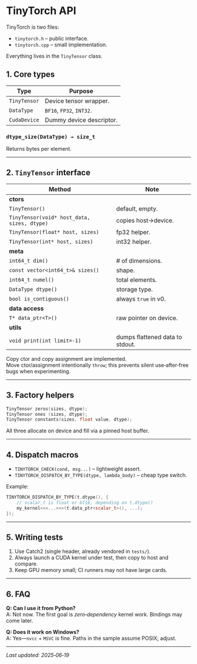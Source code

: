 
# TinyTorch API

TinyTorch is two files:

* `tinytorch.h` – public interface.  
* `tinytorch.cpp` – small implementation.

Everything lives in the `TinyTensor` class.


## 1. Core types
| Type                     | Purpose                       |
|--------------------------|-------------------------------|
| `TinyTensor`             | Device tensor wrapper.        |
| `DataType`               | `BF16`, `FP32`, `INT32`.      |
| `CudaDevice`             | Dummy device descriptor.      |

### `dtype_size(DataType) → size_t`

Returns bytes per element.

---

## 2. `TinyTensor` interface

| Method | Note |
|--------|------|
| **ctors** |
| `TinyTensor()` | default, empty. |
| `TinyTensor(void* host_data, sizes, dtype)` | copies host→device. |
| `TinyTensor(float* host, sizes)` | fp32 helper. |
| `TinyTensor(int* host, sizes)` | int32 helper. |
| **meta** |
| `int64_t dim()` | # of dimensions. |
| `const vector<int64_t>& sizes()` | shape. |
| `int64_t numel()` | total elements. |
| `DataType dtype()` | storage type. |
| `bool is_contiguous()` | always `true` in v0. |
| **data access** |
| `T* data_ptr<T>()` | raw pointer on device. |
| **utils** |
| `void print(int limit=-1)` | dumps flattened data to stdout. |

Copy ctor and copy assignment are implemented.  
Move ctor/assignment intentionally `throw`; this prevents silent use‑after‑free
bugs when experimenting.

---

## 3. Factory helpers

```cpp
TinyTensor zeros(sizes, dtype);
TinyTensor ones (sizes, dtype);
TinyTensor constants(sizes, float value, dtype);
```

All three allocate on device and fill via a pinned host buffer.

---

## 4. Dispatch macros

* `TINYTORCH_CHECK(cond, msg...)` – lightweight assert.  
* `TINYTORCH_DISPATCH_BY_TYPE(dtype, lambda_body)` – cheap type switch.

Example:

```cpp
TINYTORCH_DISPATCH_BY_TYPE(t.dtype(), {
    // scalar_t is float or bf16, depending on t.dtype()
    my_kernel<<<...>>>(t.data_ptr<scalar_t>(), ...);
});
```

---

## 5. Writing tests

1. Use Catch2 (single header, already vendored in `tests/`).  
2. Always launch a CUDA kernel under test, then copy to host and compare.  
3. Keep GPU memory small; CI runners may not have large cards.

---

## 6. FAQ

**Q: Can I use it from Python?**  
A: Not now. The first goal is *zero‑dependency* kernel work. Bindings may come
later.

**Q: Does it work on Windows?**  
A: Yes—`nvcc` + `MSVC` is fine. Paths in the sample assume POSIX; adjust.

---

*Last updated: 2025‑06‑19*
